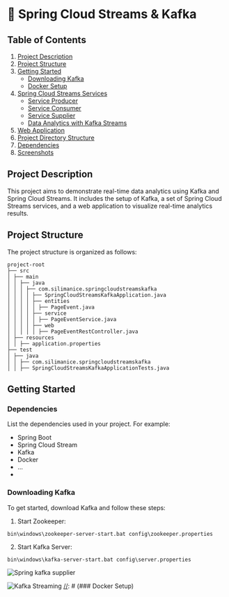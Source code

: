 # 🍃 Spring Cloud Streams & Kafka 

## Table of Contents
1. [Project Description](#project-description)
2. [Project Structure](#project-structure)
3. [Getting Started](#getting-started)
    - [Downloading Kafka](#downloading-kafka)
    - [Docker Setup](#docker-setup)
4. [Spring Cloud Streams Services](#spring-cloud-streams-services)
    - [Service Producer](#service-producer)
    - [Service Consumer](#service-consumer)
    - [Service Supplier](#service-supplier)
    - [Data Analytics with Kafka Streams](#data-analytics-with-kafka-streams)
5. [Web Application](#web-application)
6. [Project Directory Structure](#project-directory-structure)
7. [Dependencies](#dependencies)
8. [Screenshots](#screenshots)

## Project Description
This project aims to demonstrate real-time data analytics using Kafka and Spring Cloud Streams. It includes the setup of Kafka, a set of Spring Cloud Streams services, and a web application to visualize real-time analytics results.

## Project Structure
The project structure is organized as follows:
```
project-root
├── src
│ ├── main
│ │ ├── java
│ │ │ ├── com.silimanice.springcloudstreamskafka
│ │ │ │ ├── SpringCloudStreamsKafkaApplication.java
│ │ │ │ ├── entities
│ │ │ │ │ ├── PageEvent.java
│ │ │ │ ├── service
│ │ │ │ │ ├── PageEventService.java
│ │ │ │ ├── web
│ │ │ │ │ ├── PageEventRestController.java
│ ├── resources
│ │ ├── application.properties
├── test
│ ├── java
│ │ ├── com.silimanice.springcloudstreamskafka
│ │ ├── SpringCloudStreamsKafkaApplicationTests.java
```

## Getting Started
### Dependencies
List the dependencies used in your project. For example:

- Spring Boot
- Spring Cloud Stream
- Kafka
- Docker
- ...
- 
### Downloading Kafka


To get started, download Kafka and follow these steps:
1. Start Zookeeper:
```
bin\windows\zookeeper-server-start.bat config\zookeeper.properties
```
2. Start Kafka Server:
```
bin\windows\kafka-server-start.bat config\server.properties
```
![Spring kafka supplier](assets/spring%20kafka%20supplier.gif)

![Kafka Streaming](assets/kafka%20streaming.gif)
[//]: # (### Docker Setup)

[//]: # (Alternatively, you can use Docker to set up Kafka. Refer to [Confluent's Kafka Docker Quickstart]&#40;https://developer.confluent.io/quickstart/kafka-docker/&#41; or watch [this video]&#40;https://www.youtube.com/watch?v=9O1Kuk2xXO8&#41; for guidance.)

[//]: # ()
[//]: # (## Spring Cloud Streams Services)

[//]: # (### Service Producer)

[//]: # (- Code)

[//]: # (- Screenshots)

[//]: # (### Service Consumer)

[//]: # (- Create a Kafka consumer service.)

[//]: # ()
[//]: # (### Service Supplier)

[//]: # (- Develop a Kafka supplier service.)

[//]: # ()
[//]: # (### Data Analytics with Kafka Streams)

[//]: # (- Build a real-time data analytics service using Kafka Streams.)

[//]: # ()
[//]: # (## Web Application)

[//]: # (- Develop a web application to display real-time analytics results.)

[//]: # ()
[//]: # (## Project Directory Structure)

[//]: # (Explain the project directory structure in detail.)

[//]: # ()
[//]: # ()
[//]: # (## Screenshots)

[//]: # (Include screenshots of the project's user interfaces or relevant components.)
